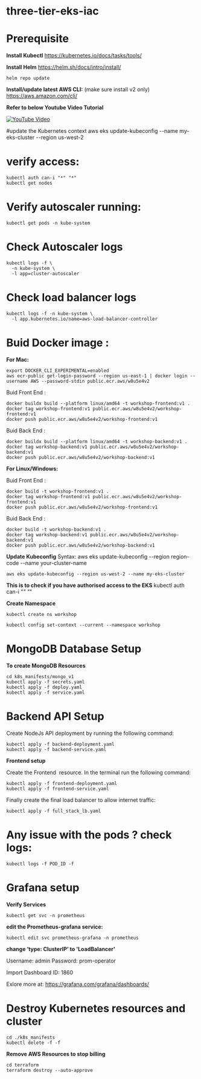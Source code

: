 # three-tier-eks-iac

# Prerequisite 

**Install Kubectl**
https://kubernetes.io/docs/tasks/tools/


**Install Helm**
https://helm.sh/docs/intro/install/

```
helm repo update
```

**Install/update latest AWS CLI:** (make sure install v2 only)
https://aws.amazon.com/cli/

**Refer to below Youtube Video Tutorial**

[![YouTube Video](https://img.youtube.com/vi/ebSAb-ERqAM/maxresdefault.jpg)](https://www.youtube.com/watch?v=ebSAb-ERqAM)


#update the Kubernetes context
aws eks update-kubeconfig --name my-eks-cluster --region us-west-2

# verify access:
```
kubectl auth can-i "*" "*"
kubectl get nodes
```

# Verify autoscaler running:
```
kubectl get pods -n kube-system
```

# Check Autoscaler logs
```
kubectl logs -f \
  -n kube-system \
  -l app=cluster-autoscaler
```

# Check load balancer logs
```
kubectl logs -f -n kube-system \
  -l app.kubernetes.io/name=aws-load-balancer-controller
```

<!-- aws eks update-kubeconfig \
  --name my-eks \
  --region us-west-2 \
  --profile eks-admin -->


# Buid Docker image :
**For Mac:**

```
export DOCKER_CLI_EXPERIMENTAL=enabled
aws ecr-public get-login-password --region us-east-1 | docker login --username AWS --password-stdin public.ecr.aws/w8u5e4v2
```

Buid Front End :

```
docker buildx build --platform linux/amd64 -t workshop-frontend:v1 . 
docker tag workshop-frontend:v1 public.ecr.aws/w8u5e4v2/workshop-frontend:v1
docker push public.ecr.aws/w8u5e4v2/workshop-frontend:v1
```


Buid Back End :

```
docker buildx build --platform linux/amd64 -t workshop-backend:v1 . 
docker tag workshop-backend:v1 public.ecr.aws/w8u5e4v2/workshop-backend:v1
docker push public.ecr.aws/w8u5e4v2/workshop-backend:v1
```

**For Linux/Windows:**

Buid Front End :

```
docker build -t workshop-frontend:v1 . 
docker tag workshop-frontend:v1 public.ecr.aws/w8u5e4v2/workshop-frontend:v1
docker push public.ecr.aws/w8u5e4v2/workshop-frontend:v1
```


Buid Back End :

```
docker build -t workshop-backend:v1 . 
docker tag workshop-backend:v1 public.ecr.aws/w8u5e4v2/workshop-backend:v1
docker push public.ecr.aws/w8u5e4v2/workshop-backend:v1
```

**Update Kubeconfig**
Syntax: aws eks update-kubeconfig --region region-code --name your-cluster-name
```
aws eks update-kubeconfig --region us-west-2 --name my-eks-cluster
```
**This is to check if you have authorised access to the EKS**
kubectl auth can-i "*" "*"



**Create Namespace**
```
kubectl create ns workshop

kubectl config set-context --current --namespace workshop
```

# MongoDB Database Setup

**To create MongoDB Resources**
```
cd k8s_manifests/mongo_v1
kubectl apply -f secrets.yaml
kubectl apply -f deploy.yaml
kubectl apply -f service.yaml
```

# Backend API Setup

Create NodeJs API deployment by running the following command:
```
kubectl apply -f backend-deployment.yaml
kubectl apply -f backend-service.yaml
```


**Frontend setup**

Create the Frontend  resource. In the terminal run the following command:
```
kubectl apply -f frontend-deployment.yaml
kubectl apply -f frontend-service.yaml
```

Finally create the final load balancer to allow internet traffic:
```
kubectl apply -f full_stack_lb.yaml
```


# Any issue with the pods ? check logs:
```
kubectl logs -f POD_ID -f
```


# Grafana setup 

**Verify Services**
```
kubectl get svc -n prometheus
```

**edit the Prometheus-grafana service:**
```
kubectl edit svc prometheus-grafana -n prometheus
```

**change ‘type: ClusterIP’ to 'LoadBalancer'**

Username: admin
Password: prom-operator


Import Dashboard ID: 1860

Exlore more at: https://grafana.com/grafana/dashboards/

# Destroy Kubernetes resources and cluster
```
cd ./k8s_manifests
kubectl delete -f -f
```
**Remove AWS Resources to stop billing**
```
cd terraform
terraform destroy --auto-approve
```


